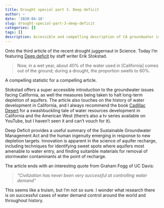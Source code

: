 ```yaml
---
title: Drought special part 3. Deep deficit
author: ~
date: '2020-04-18'
slug: drought-special-part-3-deep-deficit
categories: []
tags: []
description: Accessible and compelling description of CA groundwater issues
---
```

Onto the third article of the recent drought juggernaut in Science. Today I’m featuring [Deep deficit](https://science.sciencemag.org/content/sci/368/6488/230.full.pdf) by staff writer Erik Stokstad.

> Now, in a wet year, about 40% of the water used in [California] comes out of the ground; during a drought, the proportion swells to 60%.

A compelling statistic for a compelling article.

Stokstad offers a super accessible introduction to the groundwater issues facing California, as well the measures being taken to halt long-term depletion of aquifers. The article also touches on the history of water development in California, and I always recommend the book [Cadillac Desert](https://www.amazon.com/Cadillac-Desert-American-Disappearing-Revised/dp/0140178244#ace-g8881249860) for a swashbuckling tale of water resources development in California and the American West (there’s also a tv series available on YouTube, but I haven’t seen it and can’t vouch for it).

Deep Deficit provides a useful summary of the Sustainable Groundwater Management Act and the human ingenuity emerging in response to new depletion targets. Innovation is apparent in the science of aquifer recharge, including techniques for identifying sweet spots where aquifers most amenable to water entry, and finding suitanble materials for removal of stormwater contaminants at the point of recharge.

The article ends with an interesting quote from Graham Fogg of UC Davis:

> *"Civilization has never been very successful at controlling water demand"*

This seems like a truism, but I’m not so sure. I wonder what research there is on successful cases of water demand control around the world and throughout history.
